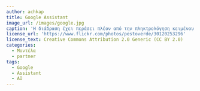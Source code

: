 ```yaml
---
author: achkap
title: Google Assistant
image_url: /images/google.jpg
caption: 'Η διάδραση έχει περάσει πλέον από την πληκτρολόγηση κειμένου σε ένα πραγματικό ή εικονικό πληκτρολόγιο στην απευθείας συνομιλία του ανθρώπου με τη μηχανή.'
license_url: 'https://www.flickr.com/photos/pestoverde/30120253296'
license_text: Creative Commons Attribution 2.0 Generic (CC BY 2.0)
categories:
  - Μοντέλα
  - partner
tags:
  - Google
  - Assistant
  - AI
---
```

